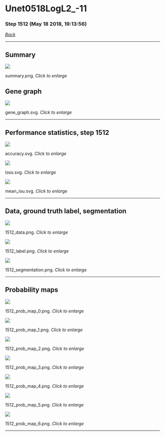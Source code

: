 # Unet0518LogL2_-11

### Step 1512 (May 18 2018, 19:13:56)

[_Back_](..)

---

## Summary

<div class="images"><a href="media/summary.png"><img  src="media/summary.png" align="center"></a><p>summary.png. <i>Click to enlarge</i></p></div>

## Gene graph

<div class="images"><a href="media/gene_graph.svg"><img  src="media/gene_graph.svg" align="center"></a><p>gene_graph.svg. <i>Click to enlarge</i></p></div>

---

## Performance statistics, step 1512

<div class="images"><a href="media/accuracy.svg"><img class="mini" src="media/accuracy.svg" align="center"></a><p>accuracy.svg. <i>Click to enlarge</i></p></div>
<div class="images"><a href="media/loss.svg"><img class="mini" src="media/loss.svg" align="center"></a><p>loss.svg. <i>Click to enlarge</i></p></div>
<div class="images"><a href="media/mean_iou.svg"><img class="mini" src="media/mean_iou.svg" align="center"></a><p>mean_iou.svg. <i>Click to enlarge</i></p></div>

---

## Data, ground truth label, segmentation

<div class="images"><a href="media/1512_data.png"><img class="mini" src="media/1512_data.png" align="center"></a><p>1512_data.png. <i>Click to enlarge</i></p></div>
<div class="images"><a href="media/1512_label.png"><img class="mini" src="media/1512_label.png" align="center"></a><p>1512_label.png. <i>Click to enlarge</i></p></div>
<div class="images"><a href="media/1512_segmentation.png"><img class="mini" src="media/1512_segmentation.png" align="center"></a><p>1512_segmentation.png. <i>Click to enlarge</i></p></div>

---

## Probability maps

<div class="images"><a href="media/1512_prob_map_0.png"><img class="mini" src="media/1512_prob_map_0.png" align="center"></a><p>1512_prob_map_0.png. <i>Click to enlarge</i></p></div>
<div class="images"><a href="media/1512_prob_map_1.png"><img class="mini" src="media/1512_prob_map_1.png" align="center"></a><p>1512_prob_map_1.png. <i>Click to enlarge</i></p></div>
<div class="images"><a href="media/1512_prob_map_2.png"><img class="mini" src="media/1512_prob_map_2.png" align="center"></a><p>1512_prob_map_2.png. <i>Click to enlarge</i></p></div>
<div class="images"><a href="media/1512_prob_map_3.png"><img class="mini" src="media/1512_prob_map_3.png" align="center"></a><p>1512_prob_map_3.png. <i>Click to enlarge</i></p></div>
<div class="images"><a href="media/1512_prob_map_4.png"><img class="mini" src="media/1512_prob_map_4.png" align="center"></a><p>1512_prob_map_4.png. <i>Click to enlarge</i></p></div>
<div class="images"><a href="media/1512_prob_map_5.png"><img class="mini" src="media/1512_prob_map_5.png" align="center"></a><p>1512_prob_map_5.png. <i>Click to enlarge</i></p></div>
<div class="images"><a href="media/1512_prob_map_6.png"><img class="mini" src="media/1512_prob_map_6.png" align="center"></a><p>1512_prob_map_6.png. <i>Click to enlarge</i></p></div>

---


